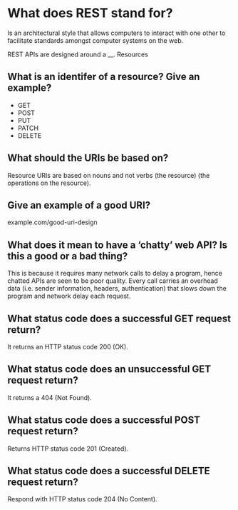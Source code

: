 # What does REST stand for?

Is an architectural style that allows computers to interact with one other to facilitate standards amongst computer systems on the web.

REST APIs are designed around a \_\_.
Resources

## What is an identifer of a resource? Give an example?

- GET
- POST
- PUT
- PATCH
- DELETE

## What should the URIs be based on?

Resource URIs are based on nouns and not verbs (the resource) (the operations on the resource).

## Give an example of a good URI?

example.com/good-uri-design

## What does it mean to have a ‘chatty’ web API? Is this a good or a bad thing?

This is because it requires many network calls to delay a program, hence chatted APIs are seen to be poor quality. Every call carries an overhead data (i.e. sender information, headers, authentication) that slows down the program and network delay each request.

## What status code does a successful GET request return?

It returns an HTTP status code 200 (OK).

## What status code does an unsuccessful GET request return?

It returns a 404 (Not Found).

## What status code does a successful POST request return?

Returns HTTP status code 201 (Created).

## What status code does a successful DELETE request return?

Respond with HTTP status code 204 (No Content).
